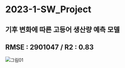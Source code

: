 # 2023-1-SW_Project
## 기후 변화에 따른 고등어 생산량 예측 모델

##  RMSE : 2901047 / R2 : 0.83
![그림01](https://github.com/dhdr0825/2023-1-SW_Project/assets/65939582/327e9274-22e0-41aa-ad21-9d8393cf8f7d)
